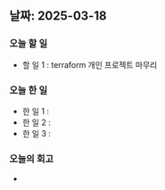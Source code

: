 ## 날짜: 2025-03-18

### 오늘 할 일
- 할 일 1 : terraform 개인 프로젝트 마무리
### 오늘 한 일
- 한 일 1 : 
- 한 일 2 : 
- 한 일 3 :
### 오늘의 회고
- 